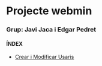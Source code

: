 # Projecte webmin
### Grup: Javi Jaca i Edgar Pedret
#### ÍNDEX
- [Crear i Modificar Usaris](Crear-i-modificar-usuaris.md)
